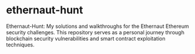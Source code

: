 # ethernaut-hunt
Ethernaut-Hunt: My solutions and walkthroughs for the Ethernaut Ethereum security challenges. This repository serves as a personal journey through blockchain security vulnerabilities and smart contract exploitation techniques.
